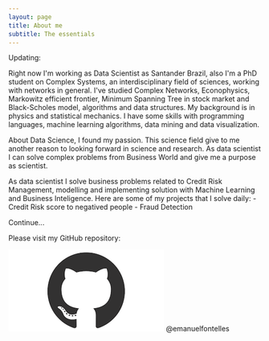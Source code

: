 ```yaml
---
layout: page
title: About me
subtitle: The essentials
---
```


Updating:

Right now I'm working as Data Scientist as Santander Brazil, also I'm a PhD student on Complex Systems, an interdisciplinary field of sciences, working with networks in general. I've studied Complex Networks, Econophysics, Markowitz efficient frontier, Minimum Spanning Tree in stock market and Black-Scholes model, algorithms and data structures. My background is in physics and statistical mechanics. I have some skills with programming languages, machine learning algorithms, data mining and data visualization.

About Data Science, I found my passion. This science field give to me another reason to looking forward in science and research. As data scientist I can solve complex problems from Business World and
give me a purpose as scientist.

As data scientist I solve business problems related to Credit Risk Management, modelling and implementing solution with Machine Learning and Business Inteligence. Here are some of my projects that I solve daily:
    - Credit Risk score to negatived people
    - Fraud Detection

Continue...

Please visit my GitHub repository:

[![](/img/github.png)](http://github.com/emanuelfontelles) @emanuelfontelles

